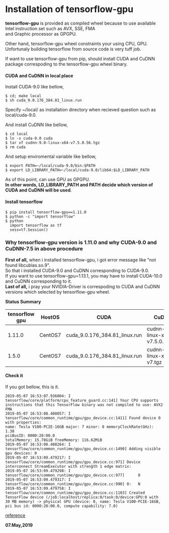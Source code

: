 # Installation of tensorflow-gpu

**tensorflow-gpu** is provided as compiled wheel because to use available Intel instruction set such as AVX, SSE, FMA  
and Graphic processor as GPGPU.  

Other hand, tensorflow-gpu wheel constraints your using CPU, GPU.  
Unfortunaly building tensorflow from source code is very tuff job.  

If want to use tensorflow-gpu from pip, should install CUDA and CuDNN package correspoding to the tensorflow-gpu wheel binary.  

#### CUDA and CuDNN in local place
Install CUDA-9.0 like bellow,  
```
$ cd; make local
$ sh cuda_9.0.176_384.81_linux.run
```
Specify ~/local/ as installation directory when recieved question such as local/cuda-9.0.  

And install CuDNN like bellow,  
```
$ cd local
$ ln -s cuda-9.0 cuda
$ tar xf cudnn-9.0-linux-x64-v7.5.0.56.tgz
$ rm cuda
```

And setup enviromental variable like bellow,  
```
$ export PATH=~/local/cuda-9.0/bin:$PATH
$ export LD_LIBRARY_PATH=~/local/cuda-9.0/lib64:$LD_LIBRARY_PATH
```
As of this point, can use GPU as GPGPU.  
**In other words, LD_LIBRARY_PATH and PATH decide which version of CUDA and CuDNN will be used**.  

#### Install tensorflow
```
$ pip install tensorflow-gpu==1.11.0
$ python -c "import tensorflow"
$ python
  import tensorflow as tf
  sess=tf.Session()
```
### Why tensorflow-gpu version is 1.11.0 and why CUDA-9.0 and CuDNN-7.5 in above procedure 

**First of all,** when i installed tensorflow-gpu, i got error message like "not found libcublas.so.9".  
So that i installed CUDA-9.0 and CuDNN corresponding to CUDA-9.0.  
If you want to use tensorflow-gpu=1.13.1, you may have to install CUDA-10.0 and CuDNN corresponding to it.  
**Last of all,** i pray your NVIDIA-Driver is correspoding to CUDA and CuDNN versions which selected by tensorflow-gpu wheel.  

**Status Summary**

|tensorflow gpu|HostOS   |CUDA                          |CuDNN                              |AVX etc.|
|-             |-        |-                             |-                                  |-       |
|1.11.0        |CentOS7  |cuda_9.0.176_384.81_linux.run |cudnn-9.0-linux-x64-v7.5.0.56.tgz  |AVX     |
|1.5.0         |CentOS7  |cuda_9.0.176_384.81_linux.run |cudnn-9.0-linux-x64-v7.tgz         |-       |

#### Check it  
If you got bellow, this is it.  
```
2019-05-07 16:53:07.936004: I tensorflow/core/platform/cpu_feature_guard.cc:141] Your CPU supports instructions that this TensorFlow binary was not compiled to use: AVX2 FMA
2019-05-07 16:53:08.408057: I tensorflow/core/common_runtime/gpu/gpu_device.cc:1411] Found device 0 with properties:
name: Tesla V100-PCIE-16GB major: 7 minor: 0 memoryClockRate(GHz): 1.38
pciBusID: 0000:20:00.0
totalMemory: 15.78GiB freeMemory: 116.62MiB
2019-05-07 16:53:08.408264: I tensorflow/core/common_runtime/gpu/gpu_device.cc:1490] Adding visible gpu devices: 0
2019-05-07 16:53:09.479217: I tensorflow/core/common_runtime/gpu/gpu_device.cc:971] Device interconnect StreamExecutor with strength 1 edge matrix:
2019-05-07 16:53:09.479298: I tensorflow/core/common_runtime/gpu/gpu_device.cc:977]      0
2019-05-07 16:53:09.479317: I tensorflow/core/common_runtime/gpu/gpu_device.cc:990] 0:   N
2019-05-07 16:53:09.479758: I tensorflow/core/common_runtime/gpu/gpu_device.cc:1103] Created TensorFlow device (/job:localhost/replica:0/task:0/device:GPU:0 with 30 MB memory) -> physical GPU (device: 0, name: Tesla V100-PCIE-16GB, pci bus id: 0000:20:00.0, compute capability: 7.0)
```

[reference](https://www.server-world.info/query?os=CentOS_7&p=tensorflow&f=2)  

**07.May,2019**
